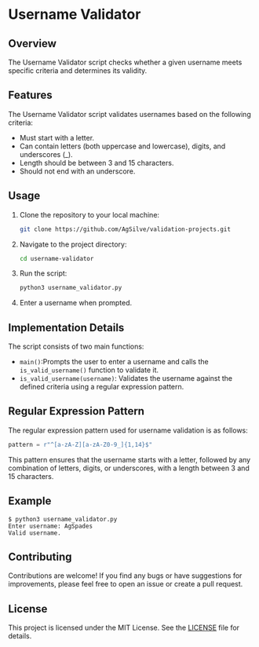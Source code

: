 # Username Validator

## Overview

The Username Validator script checks whether a given username meets specific criteria and determines its validity.

## Features

The Username Validator script validates usernames based on the following criteria:

- Must start with a letter.
- Can contain letters (both uppercase and lowercase), digits, and underscores (_).
- Length should be between 3 and 15 characters.
- Should not end with an underscore.

## Usage

1. Clone the repository to your local machine:
   ```bash
   git clone https://github.com/AgSilve/validation-projects.git
   ```

2. Navigate to the project directory:
   ```bash
   cd username-validator
   ```

3. Run the script:
   ```bash
   python3 username_validator.py
   ```

4. Enter a username when prompted.

## Implementation Details

The script consists of two main functions:
- `main()`:Prompts the user to enter a username and calls the `is_valid_username()` function to validate it.
- `is_valid_username(username)`: Validates the username against the defined criteria using a regular expression pattern.

## Regular Expression Pattern

The regular expression pattern used for username validation is as follows:
```python
pattern = r"^[a-zA-Z][a-zA-Z0-9_]{1,14}$"
```
This pattern ensures that the username starts with a letter, followed by any combination of letters, digits, or underscores, with a length between 3 and 15 characters.

## Example

```
$ python3 username_validator.py
Enter username: AgSpades
Valid username.
```

## Contributing

Contributions are welcome! If you find any bugs or have suggestions for improvements, please feel free to open an issue or create a pull request.

## License

This project is licensed under the MIT License. See the [LICENSE](https://github.com/git/git-scm.com/blob/main/MIT-LICENSE.txt) file for details.
